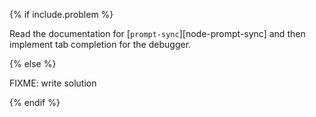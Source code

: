 {% if include.problem %}

Read the documentation for [`prompt-sync`][node-prompt-sync]
and then implement <span g="tab_completion">tab completion</span>
for the debugger.

{% else %}

FIXME: write solution

{% endif %}
